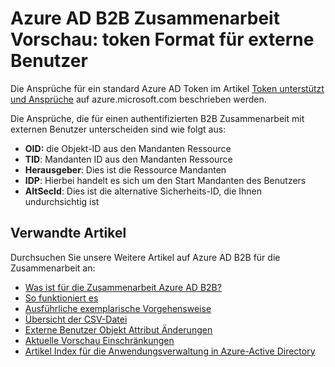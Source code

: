 <properties
   pageTitle="Externe Benutzer token Format für die Zusammenarbeit Preview Azure Active Directory B2B | Microsoft Azure"
   description="Azure Active Directory B2B unterstützt Ihrer Beziehungen unternehmensweit Business Partner an Ihre corporate Applikationen Selektives Zugriff auf"
   services="active-directory"
   documentationCenter=""
   authors="viv-liu"
   manager="cliffdi"
   editor=""
   tags=""/>

<tags
   ms.service="active-directory"
   ms.devlang="NA"
   ms.topic="article"
   ms.tgt_pltfrm="NA"
   ms.workload="na"
   ms.date="05/09/2016"
   ms.author="viviali"/>

# <a name="azure-ad-b2b-collaboration-preview-external-user-token-format"></a>Azure AD B2B Zusammenarbeit Vorschau: token Format für externe Benutzer

Die Ansprüche für ein standard Azure AD Token im Artikel [Token unterstützt und Ansprüche](active-directory-token-and-claims.md) auf azure.microsoft.com beschrieben werden.

Die Ansprüche, die für einen authentifizierten B2B Zusammenarbeit mit externen Benutzer unterscheiden sind wie folgt aus:<br/>
- **OID:** die Objekt-ID aus den Mandanten Ressource<br/>
- **TID**: Mandanten ID aus den Mandanten Ressource<br/>
- **Herausgeber**: Dies ist die Ressource Mandanten<br/>
- **IDP**: Hierbei handelt es sich um den Start Mandanten des Benutzers<br/>
- **AltSecId**: Dies ist die alternative Sicherheits-ID, die Ihnen undurchsichtig ist<br/>

## <a name="related-articles"></a>Verwandte Artikel
Durchsuchen Sie unsere Weitere Artikel auf Azure AD B2B für die Zusammenarbeit an:

- [Was ist für die Zusammenarbeit Azure AD B2B?](active-directory-b2b-what-is-azure-ad-b2b.md)
- [So funktioniert es](active-directory-b2b-how-it-works.md)
- [Ausführliche exemplarische Vorgehensweise](active-directory-b2b-detailed-walkthrough.md)
- [Übersicht der CSV-Datei](active-directory-b2b-references-csv-file-format.md)
- [Externe Benutzer Objekt Attribut Änderungen](active-directory-b2b-references-external-user-object-attribute-changes.md)
- [Aktuelle Vorschau Einschränkungen](active-directory-b2b-current-preview-limitations.md)
- [Artikel Index für die Anwendungsverwaltung in Azure-Active Directory](active-directory-apps-index.md)
